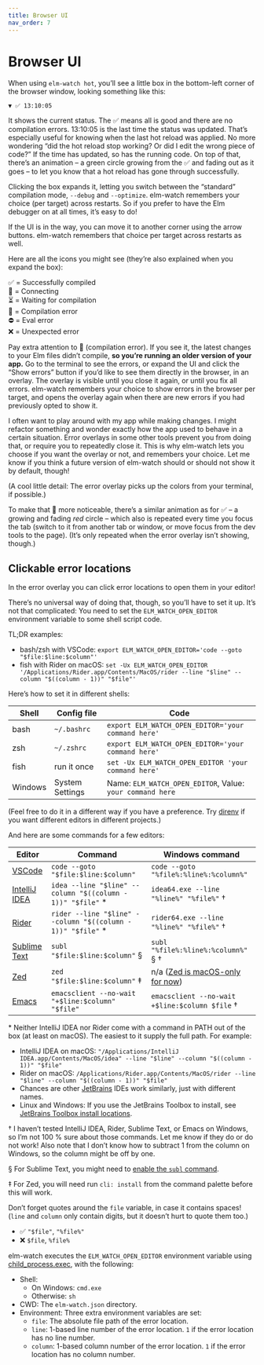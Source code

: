 ```yaml
---
title: Browser UI
nav_order: 7
---
```


# Browser UI

When using `elm-watch hot`, you’ll see a little box in the bottom-left corner of the browser window, looking something like this:

```
▼ ✅ 13:10:05
```

It shows the current status. The ✅ means all is good and there are no compilation errors. 13:10:05 is the last time the status was updated. That’s especially useful for knowing when the last hot reload was applied. No more wondering “did the hot reload stop working? Or did I edit the wrong piece of code?” If the time has updated, so has the running code. On top of that, there’s an animation – a green circle growing from the ✅ and fading out as it goes – to let you know that a hot reload has gone through successfully.

Clicking the box expands it, letting you switch between the “standard” compilation mode, `--debug` and `--optimize`. elm-watch remembers your choice (per target) across restarts. So if you prefer to have the Elm debugger on at all times, it’s easy to do!

If the UI is in the way, you can move it to another corner using the arrow buttons. elm-watch remembers that choice per target across restarts as well.

Here are all the icons you might see (they’re also explained when you expand the box):

✅ = Successfully compiled  
🔌 = Connecting  
⏳ = Waiting for compilation  
🚨 = Compilation error  
⛔️ = Eval error  
❌ = Unexpected error

Pay extra attention to 🚨 (compilation error). If you see it, the latest changes to your Elm files didn’t compile, **so you’re running an older version of your app.** Go to the terminal to see the errors, or expand the UI and click the “Show errors” button if you’d like to see them directly in the browser, in an overlay. The overlay is visible until you close it again, or until you fix all errors. elm-watch remembers your choice to show errors in the browser per target, and opens the overlay again when there are new errors if you had previously opted to show it.

I often want to play around with my app while making changes. I might refactor something and wonder exactly how the app used to behave in a certain situation. Error overlays in some other tools prevent you from doing that, or require you to repeatedly close it. This is why elm-watch lets you choose if you want the overlay or not, and remembers your choice. Let me know if you think a future version of elm-watch should or should not show it by default, though!

(A cool little detail: The error overlay picks up the colors from your terminal, if possible.)

To make that 🚨 more noticeable, there’s a similar animation as for ✅ – a growing and fading _red_ circle – which also is repeated every time you focus the tab (switch to it from another tab or window, or move focus from the dev tools to the page). (It’s only repeated when the error overlay isn’t showing, though.)

## Clickable error locations

In the error overlay you can click error locations to open them in your editor!

There’s no universal way of doing that, though, so you’ll have to set it up. It’s not that complicated: You need to set the `ELM_WATCH_OPEN_EDITOR` environment variable to some shell script code.

TL;DR examples:

- bash/zsh with VSCode: `export ELM_WATCH_OPEN_EDITOR='code --goto "$file:$line:$column"'`
- fish with Rider on macOS: `set -Ux ELM_WATCH_OPEN_EDITOR '/Applications/Rider.app/Contents/MacOS/rider --line "$line" --column "$((column - 1))" "$file"'`

Here’s how to set it in different shells:

| Shell | Config file | Code |
| --- | --- | --- |
| bash | `~/.bashrc` | `export ELM_WATCH_OPEN_EDITOR='your command here'` |
| zsh | `~/.zshrc` | `export ELM_WATCH_OPEN_EDITOR='your command here'` |
| fish | run it once | `set -Ux ELM_WATCH_OPEN_EDITOR 'your command here'` |
| Windows | System Settings | Name: `ELM_WATCH_OPEN_EDITOR`, Value: `your command here` |

(Feel free to do it in a different way if you have a preference. Try [direnv] if you want different editors in different projects.)

And here are some commands for a few editors:

| Editor | Command | Windows command |
| --- | --- | --- |
| [VSCode] | `code --goto "$file:$line:$column"` | `code --goto "%file%:%line%:%column%"` |
| [IntelliJ IDEA] | `idea --line "$line" --column "$((column - 1))" "$file"` \* | `idea64.exe --line "%line%" "%file%"` † |
| [Rider] | `rider --line "$line" --column "$((column - 1))" "$file"` \* | `rider64.exe --line "%line%" "%file%"` † |
| [Sublime Text] | `subl "$file:$line:$column"` § | `subl "%file%:%line%:%column%"` § † |
| [Zed] | `zed "$file:$line:$column"` ‡ | n/a ([Zed is macOS-only for now]) |
| [Emacs] | `emacsclient --no-wait "+$line:$column" "$file"` | `emacsclient --no-wait +$line:$column $file` † |

\* Neither IntelliJ IDEA nor Rider come with a command in PATH out of the box (at least on macOS). The easiest to it supply the full path. For example:

- IntelliJ IDEA on macOS: `"/Applications/IntelliJ IDEA.app/Contents/MacOS/idea" --line "$line" --column "$((column - 1))" "$file"`
- Rider on macOS: `/Applications/Rider.app/Contents/MacOS/rider --line "$line" --column "$((column - 1))" "$file"`
- Chances are other [JetBrains] IDEs work similarly, just with different names.
- Linux and Windows: If you use the JetBrains Toolbox to install, see [JetBrains Toolbox install locations].

† I haven’t tested IntelliJ IDEA, Rider, Sublime Text, or Emacs on Windows, so I’m not 100 % sure about those commands. Let me know if they do or do not work! Also note that I don’t know how to subtract 1 from the column on Windows, so the column might be off by one.

§ For Sublime Text, you might need to [enable the `subl` command][subl].

‡ For Zed, you will need run `cli: install` from the command palette before this will work.

Don’t forget quotes around the `file` variable, in case it contains spaces! (`line` and `column` only contain digits, but it doesn’t hurt to quote them too.)

- ✅ `"$file"`, `"%file%"`
- ❌ `$file`, `%file%`

elm-watch executes the `ELM_WATCH_OPEN_EDITOR` environment variable using [child_process.exec], with the following:

- Shell:
  - On Windows: `cmd.exe`
  - Otherwise: `sh`
- CWD: The `elm-watch.json` directory.
- Environment: Three extra environment variables are set:
  - `file`: The absolute file path of the error location.
  - `line`: 1-based line number of the error location. `1` if the error location has no line number.
  - `column`: 1-based column number of the error location. `1` if the error location has no column number.

[child_process.exec]: https://nodejs.org/api/child_process.html#child_processexeccommand-options-callback
[direnv]: https://direnv.net/
[intellij idea]: https://www.jetbrains.com/idea/
[jetbrains toolbox install locations]: https://toolbox-support.jetbrains.com/hc/en-us/articles/115000978804-Where-are-the-IDEs-located-on-my-hard-drive-
[jetbrains]: https://www.jetbrains.com/
[rider]: https://www.jetbrains.com/rider/
[subl]: https://www.sublimetext.com/docs/command_line.html
[sublime text]: https://www.sublimetext.com/
[vscode]: https://code.visualstudio.com/
[Zed]: https://zed.dev/
[Zed is macOS-only for now]: https://github.com/zed-industries/zed/issues/5391
[emacs]: https://www.gnu.org/software/emacs/
